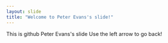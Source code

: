 ```yaml
---
layout: slide
title: "Welcome to Peter Evans's slide!"
---
```

This is github Peter Evans's slide
Use the left arrow to go back!
